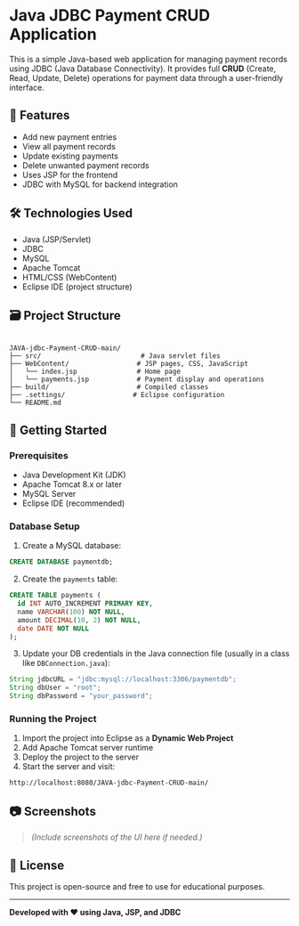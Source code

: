 
# Java JDBC Payment CRUD Application

This is a simple Java-based web application for managing payment records using JDBC (Java Database Connectivity). It provides full **CRUD** (Create, Read, Update, Delete) operations for payment data through a user-friendly interface.

## 📌 Features

- Add new payment entries
- View all payment records
- Update existing payments
- Delete unwanted payment records
- Uses JSP for the frontend
- JDBC with MySQL for backend integration

## 🛠 Technologies Used

- Java (JSP/Servlet)
- JDBC
- MySQL
- Apache Tomcat
- HTML/CSS (WebContent)
- Eclipse IDE (project structure)

## 🗃️ Project Structure

```

JAVA-jdbc-Payment-CRUD-main/
├── src/                         # Java servlet files
├── WebContent/                 # JSP pages, CSS, JavaScript
│   └── index.jsp               # Home page
│   └── payments.jsp            # Payment display and operations
├── build/                      # Compiled classes
├── .settings/                 # Eclipse configuration
└── README.md

````

## 🚀 Getting Started

### Prerequisites

- Java Development Kit (JDK)
- Apache Tomcat 8.x or later
- MySQL Server
- Eclipse IDE (recommended)

### Database Setup

1. Create a MySQL database:

```sql
CREATE DATABASE paymentdb;
````

2. Create the `payments` table:

```sql
CREATE TABLE payments (
  id INT AUTO_INCREMENT PRIMARY KEY,
  name VARCHAR(100) NOT NULL,
  amount DECIMAL(10, 2) NOT NULL,
  date DATE NOT NULL
);
```

3. Update your DB credentials in the Java connection file (usually in a class like `DBConnection.java`):

```java
String jdbcURL = "jdbc:mysql://localhost:3306/paymentdb";
String dbUser = "root";
String dbPassword = "your_password";
```

### Running the Project

1. Import the project into Eclipse as a **Dynamic Web Project**
2. Add Apache Tomcat server runtime
3. Deploy the project to the server
4. Start the server and visit:

```
http://localhost:8080/JAVA-jdbc-Payment-CRUD-main/
```

## 📷 Screenshots

> *(Include screenshots of the UI here if needed.)*

## 📂 License

This project is open-source and free to use for educational purposes.

---

**Developed with ❤️ using Java, JSP, and JDBC**



